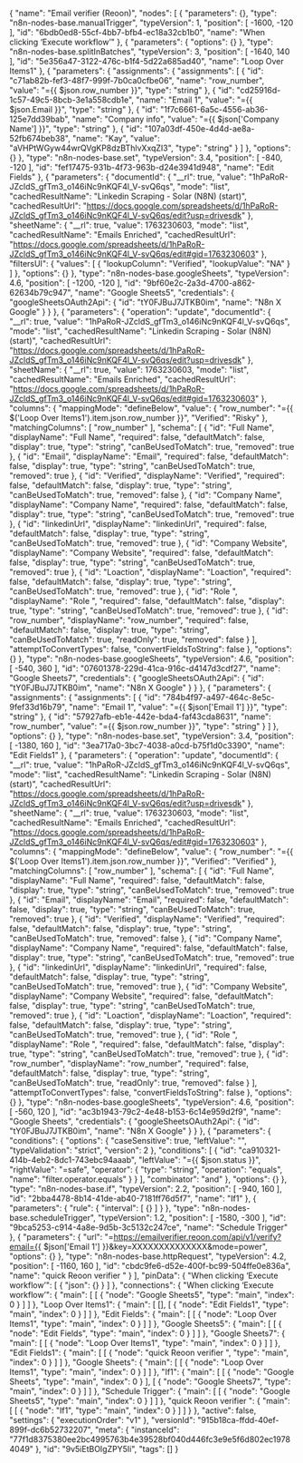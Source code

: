 {
  "name": "Email verifier (Reoon)",
  "nodes": [
    {
      "parameters": {},
      "type": "n8n-nodes-base.manualTrigger",
      "typeVersion": 1,
      "position": [
        -1600,
        -120
      ],
      "id": "6bdb0ed8-55cf-4bb7-bfb4-ec18a32cb1b0",
      "name": "When clicking ‘Execute workflow’"
    },
    {
      "parameters": {
        "options": {}
      },
      "type": "n8n-nodes-base.splitInBatches",
      "typeVersion": 3,
      "position": [
        -1640,
        140
      ],
      "id": "5e356a47-3122-476c-b1f4-5d22a685ad40",
      "name": "Loop Over Items1"
    },
    {
      "parameters": {
        "assignments": {
          "assignments": [
            {
              "id": "c71ab82b-fef3-48f7-999f-7b0ca0cfbe06",
              "name": "row_number",
              "value": "={{ $json.row_number }}",
              "type": "string"
            },
            {
              "id": "cd25916d-1c57-49c5-8bcb-3e1a558cdb1e",
              "name": "Email 1",
              "value": "={{ $json.Email }}",
              "type": "string"
            },
            {
              "id": "1f7c6661-6a5c-4556-ab36-125e7dd39bab",
              "name": "Company info",
              "value": "={{ $json['Company Name'] }}",
              "type": "string"
            },
            {
              "id": "107a03df-450e-4d4d-ae8a-52fb674beb38",
              "name": "Kay",
              "value": "aVHPtWGyw44wrQVgKP8dzBThlvXxqZI3",
              "type": "string"
            }
          ]
        },
        "options": {}
      },
      "type": "n8n-nodes-base.set",
      "typeVersion": 3.4,
      "position": [
        -840,
        -120
      ],
      "id": "fef17475-931b-4f73-963b-d24e3941d948",
      "name": "Edit Fields"
    },
    {
      "parameters": {
        "documentId": {
          "__rl": true,
          "value": "1hPaRoR-JZcldS_gfTm3_o146iNc9nKQF4l_V-svQ6qs",
          "mode": "list",
          "cachedResultName": "Linkedin Scraping - Solar (N8N) (start)",
          "cachedResultUrl": "https://docs.google.com/spreadsheets/d/1hPaRoR-JZcldS_gfTm3_o146iNc9nKQF4l_V-svQ6qs/edit?usp=drivesdk"
        },
        "sheetName": {
          "__rl": true,
          "value": 1763230603,
          "mode": "list",
          "cachedResultName": "Emails Enriched",
          "cachedResultUrl": "https://docs.google.com/spreadsheets/d/1hPaRoR-JZcldS_gfTm3_o146iNc9nKQF4l_V-svQ6qs/edit#gid=1763230603"
        },
        "filtersUI": {
          "values": [
            {
              "lookupColumn": "Verified",
              "lookupValue": "NA"
            }
          ]
        },
        "options": {}
      },
      "type": "n8n-nodes-base.googleSheets",
      "typeVersion": 4.6,
      "position": [
        -1200,
        -120
      ],
      "id": "9bf60e2c-2a3d-4700-a862-62634b79c947",
      "name": "Google Sheets5",
      "credentials": {
        "googleSheetsOAuth2Api": {
          "id": "tY0FJBuJ7JTKB0im",
          "name": "N8n X Google"
        }
      }
    },
    {
      "parameters": {
        "operation": "update",
        "documentId": {
          "__rl": true,
          "value": "1hPaRoR-JZcldS_gfTm3_o146iNc9nKQF4l_V-svQ6qs",
          "mode": "list",
          "cachedResultName": "Linkedin Scraping - Solar (N8N) (start)",
          "cachedResultUrl": "https://docs.google.com/spreadsheets/d/1hPaRoR-JZcldS_gfTm3_o146iNc9nKQF4l_V-svQ6qs/edit?usp=drivesdk"
        },
        "sheetName": {
          "__rl": true,
          "value": 1763230603,
          "mode": "list",
          "cachedResultName": "Emails Enriched",
          "cachedResultUrl": "https://docs.google.com/spreadsheets/d/1hPaRoR-JZcldS_gfTm3_o146iNc9nKQF4l_V-svQ6qs/edit#gid=1763230603"
        },
        "columns": {
          "mappingMode": "defineBelow",
          "value": {
            "row_number": "={{ $('Loop Over Items1').item.json.row_number }}",
            "Verified": "Risky"
          },
          "matchingColumns": [
            "row_number"
          ],
          "schema": [
            {
              "id": "Full Name",
              "displayName": "Full Name",
              "required": false,
              "defaultMatch": false,
              "display": true,
              "type": "string",
              "canBeUsedToMatch": true,
              "removed": true
            },
            {
              "id": "Email",
              "displayName": "Email",
              "required": false,
              "defaultMatch": false,
              "display": true,
              "type": "string",
              "canBeUsedToMatch": true,
              "removed": true
            },
            {
              "id": "Verified",
              "displayName": "Verified",
              "required": false,
              "defaultMatch": false,
              "display": true,
              "type": "string",
              "canBeUsedToMatch": true,
              "removed": false
            },
            {
              "id": "Company Name",
              "displayName": "Company Name",
              "required": false,
              "defaultMatch": false,
              "display": true,
              "type": "string",
              "canBeUsedToMatch": true,
              "removed": true
            },
            {
              "id": "linkedinUrl",
              "displayName": "linkedinUrl",
              "required": false,
              "defaultMatch": false,
              "display": true,
              "type": "string",
              "canBeUsedToMatch": true,
              "removed": true
            },
            {
              "id": "Company Website",
              "displayName": "Company Website",
              "required": false,
              "defaultMatch": false,
              "display": true,
              "type": "string",
              "canBeUsedToMatch": true,
              "removed": true
            },
            {
              "id": "Loaction",
              "displayName": "Loaction",
              "required": false,
              "defaultMatch": false,
              "display": true,
              "type": "string",
              "canBeUsedToMatch": true,
              "removed": true
            },
            {
              "id": "Role ",
              "displayName": "Role ",
              "required": false,
              "defaultMatch": false,
              "display": true,
              "type": "string",
              "canBeUsedToMatch": true,
              "removed": true
            },
            {
              "id": "row_number",
              "displayName": "row_number",
              "required": false,
              "defaultMatch": false,
              "display": true,
              "type": "string",
              "canBeUsedToMatch": true,
              "readOnly": true,
              "removed": false
            }
          ],
          "attemptToConvertTypes": false,
          "convertFieldsToString": false
        },
        "options": {}
      },
      "type": "n8n-nodes-base.googleSheets",
      "typeVersion": 4.6,
      "position": [
        -540,
        360
      ],
      "id": "07601378-229d-41ca-916c-d4147d3cdf27",
      "name": "Google Sheets7",
      "credentials": {
        "googleSheetsOAuth2Api": {
          "id": "tY0FJBuJ7JTKB0im",
          "name": "N8n X Google"
        }
      }
    },
    {
      "parameters": {
        "assignments": {
          "assignments": [
            {
              "id": "784b4f97-a497-464c-8e5c-9fef33d16b79",
              "name": "Email 1",
              "value": "={{ $json['Email 1'] }}",
              "type": "string"
            },
            {
              "id": "57927afb-eb1e-442e-bda4-faf43cda8631",
              "name": "row_number",
              "value": "={{ $json.row_number }}",
              "type": "string"
            }
          ]
        },
        "options": {}
      },
      "type": "n8n-nodes-base.set",
      "typeVersion": 3.4,
      "position": [
        -1380,
        160
      ],
      "id": "3ea717a0-3bc7-4038-a0cd-b75f1d0c3390",
      "name": "Edit Fields1"
    },
    {
      "parameters": {
        "operation": "update",
        "documentId": {
          "__rl": true,
          "value": "1hPaRoR-JZcldS_gfTm3_o146iNc9nKQF4l_V-svQ6qs",
          "mode": "list",
          "cachedResultName": "Linkedin Scraping - Solar (N8N) (start)",
          "cachedResultUrl": "https://docs.google.com/spreadsheets/d/1hPaRoR-JZcldS_gfTm3_o146iNc9nKQF4l_V-svQ6qs/edit?usp=drivesdk"
        },
        "sheetName": {
          "__rl": true,
          "value": 1763230603,
          "mode": "list",
          "cachedResultName": "Emails Enriched",
          "cachedResultUrl": "https://docs.google.com/spreadsheets/d/1hPaRoR-JZcldS_gfTm3_o146iNc9nKQF4l_V-svQ6qs/edit#gid=1763230603"
        },
        "columns": {
          "mappingMode": "defineBelow",
          "value": {
            "row_number": "={{ $('Loop Over Items1').item.json.row_number }}",
            "Verified": "Verified"
          },
          "matchingColumns": [
            "row_number"
          ],
          "schema": [
            {
              "id": "Full Name",
              "displayName": "Full Name",
              "required": false,
              "defaultMatch": false,
              "display": true,
              "type": "string",
              "canBeUsedToMatch": true,
              "removed": true
            },
            {
              "id": "Email",
              "displayName": "Email",
              "required": false,
              "defaultMatch": false,
              "display": true,
              "type": "string",
              "canBeUsedToMatch": true,
              "removed": true
            },
            {
              "id": "Verified",
              "displayName": "Verified",
              "required": false,
              "defaultMatch": false,
              "display": true,
              "type": "string",
              "canBeUsedToMatch": true,
              "removed": false
            },
            {
              "id": "Company Name",
              "displayName": "Company Name",
              "required": false,
              "defaultMatch": false,
              "display": true,
              "type": "string",
              "canBeUsedToMatch": true,
              "removed": true
            },
            {
              "id": "linkedinUrl",
              "displayName": "linkedinUrl",
              "required": false,
              "defaultMatch": false,
              "display": true,
              "type": "string",
              "canBeUsedToMatch": true,
              "removed": true
            },
            {
              "id": "Company Website",
              "displayName": "Company Website",
              "required": false,
              "defaultMatch": false,
              "display": true,
              "type": "string",
              "canBeUsedToMatch": true,
              "removed": true
            },
            {
              "id": "Loaction",
              "displayName": "Loaction",
              "required": false,
              "defaultMatch": false,
              "display": true,
              "type": "string",
              "canBeUsedToMatch": true,
              "removed": true
            },
            {
              "id": "Role ",
              "displayName": "Role ",
              "required": false,
              "defaultMatch": false,
              "display": true,
              "type": "string",
              "canBeUsedToMatch": true,
              "removed": true
            },
            {
              "id": "row_number",
              "displayName": "row_number",
              "required": false,
              "defaultMatch": false,
              "display": true,
              "type": "string",
              "canBeUsedToMatch": true,
              "readOnly": true,
              "removed": false
            }
          ],
          "attemptToConvertTypes": false,
          "convertFieldsToString": false
        },
        "options": {}
      },
      "type": "n8n-nodes-base.googleSheets",
      "typeVersion": 4.6,
      "position": [
        -560,
        120
      ],
      "id": "ac3b1943-79c2-4e48-b153-6c14e959d2f9",
      "name": "Google Sheets",
      "credentials": {
        "googleSheetsOAuth2Api": {
          "id": "tY0FJBuJ7JTKB0im",
          "name": "N8n X Google"
        }
      }
    },
    {
      "parameters": {
        "conditions": {
          "options": {
            "caseSensitive": true,
            "leftValue": "",
            "typeValidation": "strict",
            "version": 2
          },
          "conditions": [
            {
              "id": "ca910321-414b-4eb2-8dc1-743ebc94aaab",
              "leftValue": "={{ $json.status }}",
              "rightValue": "=safe",
              "operator": {
                "type": "string",
                "operation": "equals",
                "name": "filter.operator.equals"
              }
            }
          ],
          "combinator": "and"
        },
        "options": {}
      },
      "type": "n8n-nodes-base.if",
      "typeVersion": 2.2,
      "position": [
        -940,
        160
      ],
      "id": "2bba4478-8b14-41de-ab40-7181ff76d5f7",
      "name": "If1"
    },
    {
      "parameters": {
        "rule": {
          "interval": [
            {}
          ]
        }
      },
      "type": "n8n-nodes-base.scheduleTrigger",
      "typeVersion": 1.2,
      "position": [
        -1580,
        -300
      ],
      "id": "9bca5253-c914-4a8e-9d5b-3c5132c247ce",
      "name": "Schedule Trigger"
    },
    {
      "parameters": {
        "url": "=https://emailverifier.reoon.com/api/v1/verify?email={{ $json['Email 1'] }}&key=XXXXXXXXXXXXXX&mode=power",
        "options": {}
      },
      "type": "n8n-nodes-base.httpRequest",
      "typeVersion": 4.2,
      "position": [
        -1160,
        160
      ],
      "id": "cbdc9fe6-d52e-400f-bc99-504ffe0e836a",
      "name": "quick Reoon verifier "
    }
  ],
  "pinData": {
    "When clicking ‘Execute workflow’": [
      {
        "json": {}
      }
    ]
  },
  "connections": {
    "When clicking ‘Execute workflow’": {
      "main": [
        [
          {
            "node": "Google Sheets5",
            "type": "main",
            "index": 0
          }
        ]
      ]
    },
    "Loop Over Items1": {
      "main": [
        [],
        [
          {
            "node": "Edit Fields1",
            "type": "main",
            "index": 0
          }
        ]
      ]
    },
    "Edit Fields": {
      "main": [
        [
          {
            "node": "Loop Over Items1",
            "type": "main",
            "index": 0
          }
        ]
      ]
    },
    "Google Sheets5": {
      "main": [
        [
          {
            "node": "Edit Fields",
            "type": "main",
            "index": 0
          }
        ]
      ]
    },
    "Google Sheets7": {
      "main": [
        [
          {
            "node": "Loop Over Items1",
            "type": "main",
            "index": 0
          }
        ]
      ]
    },
    "Edit Fields1": {
      "main": [
        [
          {
            "node": "quick Reoon verifier ",
            "type": "main",
            "index": 0
          }
        ]
      ]
    },
    "Google Sheets": {
      "main": [
        [
          {
            "node": "Loop Over Items1",
            "type": "main",
            "index": 0
          }
        ]
      ]
    },
    "If1": {
      "main": [
        [
          {
            "node": "Google Sheets",
            "type": "main",
            "index": 0
          }
        ],
        [
          {
            "node": "Google Sheets7",
            "type": "main",
            "index": 0
          }
        ]
      ]
    },
    "Schedule Trigger": {
      "main": [
        [
          {
            "node": "Google Sheets5",
            "type": "main",
            "index": 0
          }
        ]
      ]
    },
    "quick Reoon verifier ": {
      "main": [
        [
          {
            "node": "If1",
            "type": "main",
            "index": 0
          }
        ]
      ]
    }
  },
  "active": false,
  "settings": {
    "executionOrder": "v1"
  },
  "versionId": "915b18ca-ffdd-40ef-899f-dc6b52732207",
  "meta": {
    "instanceId": "77f1d8375380ee2bc4995763b4e39528bf040d446fc3e9e5f6d802ec19784049"
  },
  "id": "9v5iEtBOIgZPY5Ii",
  "tags": []
}
